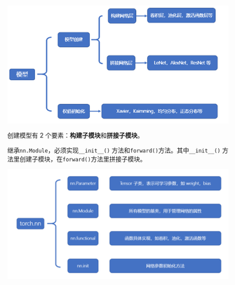 ![20200614105228](assets/20200614105228.png)

创建模型有 2 个要素：**构建子模块**和**拼接子模块**。

继承`nn.Module`，必须实现`__init__()` 方法和`forward()`方法。其中`__init__()` 方法里创建子模块，在`forward()`方法里拼接子模块。

![20200614114315](assets/20200614114315.png)